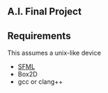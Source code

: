 ## A.I. Final Project

## Requirements
This assumes a unix-like device

- [SFML](http://sfml-dev.org/download/sfml/2.1/)
- Box2D
- gcc or clang++
